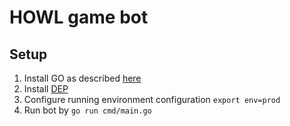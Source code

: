 # HOWL game bot


## Setup

1. Install GO as described [here](https://golang.org/doc/code.html)
2. Install [DEP](https://github.com/golang/dep)
3. Configure running environment configuration ```export env=prod```
4. Run bot by ```go run cmd/main.go```